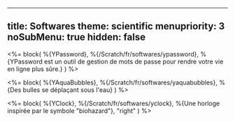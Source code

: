 -----
title: Softwares
theme: scientific
menupriority: 3
noSubMenu: true
hidden: false
-----
<%= block( %{YPassword}, 
    %{/Scratch/fr/softwares/ypassword}, 
    %{YPassword est un outil de gestion de mots de passe pour rendre votre vie en ligne plus sûre.} 
) %>

<%= block( %{YAquaBubbles}, 
   %{/Scratch/fr/softwares/yaquabubbles}, 
   %{Des bulles se déplaçant sous l'eau}
    ) %>

<%= block( %{YClock}, 
   %{/Scratch/fr/softwares/yclock}, 
   %{Une horloge inspirée par le symbole "biohazard"},
    "right"
    ) %>

<div class="flush"></div>
